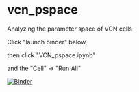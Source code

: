 # vcn_pspace

Analyzing  the parameter space of VCN cells


Click "launch binder" below,



then click "VCN_pspace.ipynb" 



and the "Cell" -> "Run All" 

[![Binder](http://mybinder.org/badge.svg)](http://mybinder.org:/repo/npvoid/vcn_pspace)
